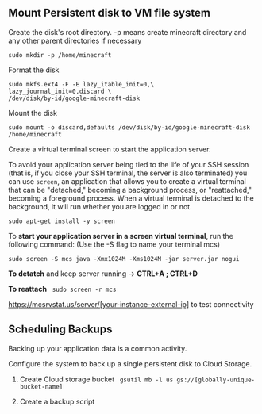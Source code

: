 ## Mount Persistent disk to VM file system

Create the disk's root directory. -p means create minecraft directory and any other parent directories if necessary

```
sudo mkdir -p /home/minecraft
```

Format the disk

```
sudo mkfs.ext4 -F -E lazy_itable_init=0,\
lazy_journal_init=0,discard \
/dev/disk/by-id/google-minecraft-disk

```

Mount the disk

```
sudo mount -o discard,defaults /dev/disk/by-id/google-minecraft-disk /home/minecraft

```

Create a virtual terminal screen to start the application server.

To avoid your application server being tied to the life of your SSH session (that is, if you close your SSH terminal, the server is also terminated) you can use ```screen```, an application that allows you to create a virtual terminal that can be "detached," becoming a background process, or "reattached," becoming a foreground process. When a virtual terminal is detached to the background, it will run whether you are logged in or not.

```
sudo apt-get install -y screen
```

To **start your application server in a screen virtual terminal**, run the following command: (Use the -S flag to name your terminal mcs)

```
sudo screen -S mcs java -Xmx1024M -Xms1024M -jar server.jar nogui
```

**To detatch** and keep server running -> **CTRL+A ; CTRL+D**

**To reattach** ``` sudo screen -r mcs```

https://mcsrvstat.us/server/[your-instance-external-ip] to test connectivity

## Scheduling Backups

Backing up your application data is a common activity. 

Configure the system to back up a single persistent disk to Cloud Storage.

1. Create Cloud storage bucket
``` gsutil mb -l us gs://[globally-unique-bucket-name]```

2. Create a backup script

```

```
